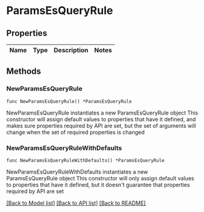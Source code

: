 # ParamsEsQueryRule

## Properties

Name | Type | Description | Notes
------------ | ------------- | ------------- | -------------

## Methods

### NewParamsEsQueryRule

`func NewParamsEsQueryRule() *ParamsEsQueryRule`

NewParamsEsQueryRule instantiates a new ParamsEsQueryRule object
This constructor will assign default values to properties that have it defined,
and makes sure properties required by API are set, but the set of arguments
will change when the set of required properties is changed

### NewParamsEsQueryRuleWithDefaults

`func NewParamsEsQueryRuleWithDefaults() *ParamsEsQueryRule`

NewParamsEsQueryRuleWithDefaults instantiates a new ParamsEsQueryRule object
This constructor will only assign default values to properties that have it defined,
but it doesn't guarantee that properties required by API are set


[[Back to Model list]](../README.md#documentation-for-models) [[Back to API list]](../README.md#documentation-for-api-endpoints) [[Back to README]](../README.md)


